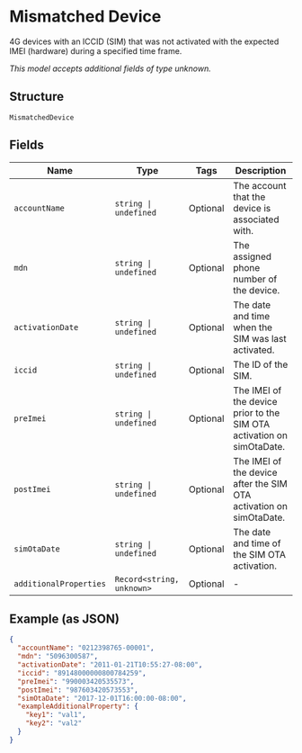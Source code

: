 
# Mismatched Device

4G devices with an ICCID (SIM) that was not activated with the expected IMEI (hardware) during a specified time frame.

*This model accepts additional fields of type unknown.*

## Structure

`MismatchedDevice`

## Fields

| Name | Type | Tags | Description |
|  --- | --- | --- | --- |
| `accountName` | `string \| undefined` | Optional | The account that the device is associated with. |
| `mdn` | `string \| undefined` | Optional | The assigned phone number of the device. |
| `activationDate` | `string \| undefined` | Optional | The date and time when the SIM was last activated. |
| `iccid` | `string \| undefined` | Optional | The ID of the SIM. |
| `preImei` | `string \| undefined` | Optional | The IMEI of the device prior to the SIM OTA activation on simOtaDate. |
| `postImei` | `string \| undefined` | Optional | The IMEI of the device after the SIM OTA activation on simOtaDate. |
| `simOtaDate` | `string \| undefined` | Optional | The date and time of the SIM OTA activation. |
| `additionalProperties` | `Record<string, unknown>` | Optional | - |

## Example (as JSON)

```json
{
  "accountName": "0212398765-00001",
  "mdn": "5096300587",
  "activationDate": "2011-01-21T10:55:27-08:00",
  "iccid": "89148000000800784259",
  "preImei": "990003420535573",
  "postImei": "987603420573553",
  "simOtaDate": "2017-12-01T16:00:00-08:00",
  "exampleAdditionalProperty": {
    "key1": "val1",
    "key2": "val2"
  }
}
```

